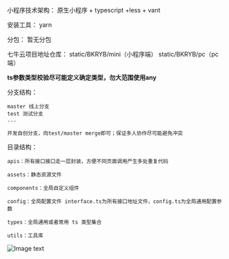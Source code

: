 小程序技术架构：
    原生小程序 + typescript +less + vant

安装工具：
    yarn

分包：
    暂无分包

七牛云项目地址仓库：
    static/BKRYB/mini（小程序端） static/BKRYB/pc（pc端） 

**ts参数类型校验尽可能定义确定类型，勿大范围使用any** 

分支结构：

    master 线上分支
    test 测试分支
    ...
    
    开发自创分支，向test/master merge即可；保证多人协作尽可能避免冲突

目录结构：

    apis：所有接口接口走一层封装，方便不同页面调用产生多处重复代码

    assets：静态资源文件

    components：全局自定义组件

    config：全局配置文件 interface.ts为所有接口地址文件，config.ts为全局通用配置参数

    types：全局通用或者常用 ts 类型集合

    utils：工具库



![Image text](https://resource.boka.vc/BKRYB/mini/WechatIMG247.png)


